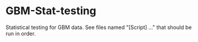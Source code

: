 # GBM-Stat-testing
Statistical testing for GBM data. See files named "[Script] ..." that should be run in order.
